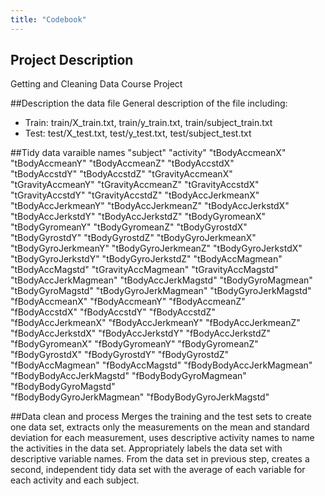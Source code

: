 ```yaml
---
title: "Codebook"
---
```


## Project Description
Getting and Cleaning Data Course Project

##Description the data file
General description of the file including:
 - Train: train/X_train.txt,  train/y_train.txt,  train/subject_train.txt 
 - Test: test/X_test.txt,  test/y_test.txt,  test/subject_test.txt 

##Tidy data varaible names
  "subject"                  "activity"                 "tBodyAccmeanX"           
  "tBodyAccmeanY"            "tBodyAccmeanZ"            "tBodyAccstdX"            
  "tBodyAccstdY"             "tBodyAccstdZ"             "tGravityAccmeanX"        
  "tGravityAccmeanY"         "tGravityAccmeanZ"         "tGravityAccstdX"         
  "tGravityAccstdY"          "tGravityAccstdZ"          "tBodyAccJerkmeanX"       
  "tBodyAccJerkmeanY"        "tBodyAccJerkmeanZ"        "tBodyAccJerkstdX"        
  "tBodyAccJerkstdY"         "tBodyAccJerkstdZ"         "tBodyGyromeanX"          
  "tBodyGyromeanY"           "tBodyGyromeanZ"           "tBodyGyrostdX"           
  "tBodyGyrostdY"            "tBodyGyrostdZ"            "tBodyGyroJerkmeanX"      
  "tBodyGyroJerkmeanY"       "tBodyGyroJerkmeanZ"       "tBodyGyroJerkstdX"       
  "tBodyGyroJerkstdY"        "tBodyGyroJerkstdZ"        "tBodyAccMagmean"         
  "tBodyAccMagstd"           "tGravityAccMagmean"       "tGravityAccMagstd"       
  "tBodyAccJerkMagmean"      "tBodyAccJerkMagstd"       "tBodyGyroMagmean"        
  "tBodyGyroMagstd"          "tBodyGyroJerkMagmean"     "tBodyGyroJerkMagstd"     
  "fBodyAccmeanX"            "fBodyAccmeanY"            "fBodyAccmeanZ"           
  "fBodyAccstdX"             "fBodyAccstdY"             "fBodyAccstdZ"            
  "fBodyAccJerkmeanX"        "fBodyAccJerkmeanY"        "fBodyAccJerkmeanZ"       
  "fBodyAccJerkstdX"         "fBodyAccJerkstdY"         "fBodyAccJerkstdZ"        
  "fBodyGyromeanX"           "fBodyGyromeanY"           "fBodyGyromeanZ"          
  "fBodyGyrostdX"            "fBodyGyrostdY"            "fBodyGyrostdZ"           
  "fBodyAccMagmean"          "fBodyAccMagstd"           "fBodyBodyAccJerkMagmean" 
  "fBodyBodyAccJerkMagstd"   "fBodyBodyGyroMagmean"     "fBodyBodyGyroMagstd"     
  "fBodyBodyGyroJerkMagmean" "fBodyBodyGyroJerkMagstd"
  
##Data clean and process
Merges the training and the test sets to create one data set, extracts only the measurements on the mean and standard deviation for each measurement, uses descriptive activity names to name the activities in the data set. Appropriately labels the data set with descriptive variable names. From the data set in previous step, creates a second, independent tidy data set with the average of each variable for each activity and each subject.
